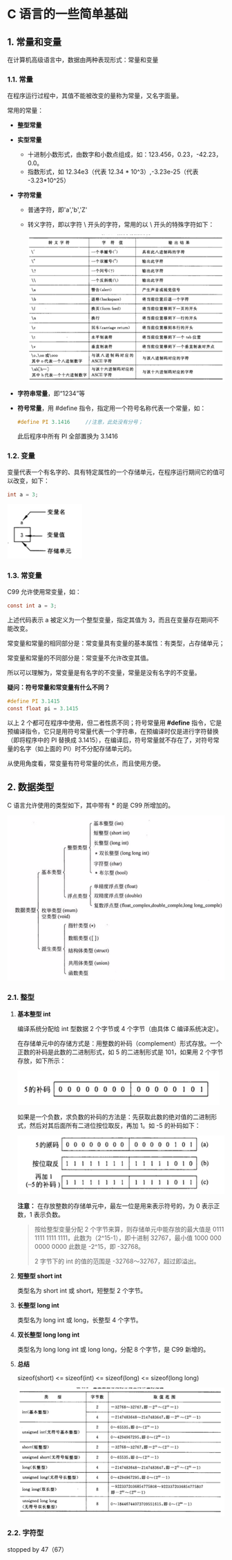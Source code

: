 # C 语言的一些简单基础

## 1. 常量和变量

在计算机高级语言中，数据由两种表现形式：常量和变量

### 1.1. 常量

在程序运行过程中，其值不能被改变的量称为常量，又名字面量。

常用的常量：

- **整型常量**

- **实型常量** 

  - 十进制小数形式，由数字和小数点组成，如：123.456，0.23，-42.23，0.0。
  - 指数形式，如 12.34e3（代表 12.34 * 10^3）,-3.23e-25（代表 -3.23*10^25）

- **字符常量**

  - 普通字符，即'a','b','Z'

  - 转义字符，即以字符 \ 开头的字符，常用的以 \ 开头的特殊字符如下：

    ![14](./assets/14.png)

- **字符串常量**，即“1234”等

- **符号常量**，用 #define 指令，指定用一个符号名称代表一个常量，如：

  ```c
  #define PI 3.1416		//注意，此处没有分号；
  ```

  此后程序中所有 PI 全部置换为 3.1416

### 1.2. 变量

变量代表一个有名字的、具有特定属性的一个存储单元，在程序运行期间它的值可以改变，如下：

```c
int a = 3;
```

![15](./assets/15.png)

### 1.3. 常变量

C99 允许使用常变量，如：

```c
const int a = 3;
```

上述代码表示 a 被定义为一个整型变量，指定其值为 3，而且在变量存在期间不能改变。

常变量和常量的相同部分是：常变量具有变量的基本属性：有类型，占存储单元；

常变量和常量的不同部分是：常变量不允许改变其值。

所以可以理解为，常变量是有名字的不变量，常量是没有名字的不变量。

**疑问：符号常量和常变量有什么不同？**

```c
#define PI 3.1415
const float pi = 3.1415
```

以上 2 个都可在程序中使用，但二者性质不同；符号常量用 **#define** 指令，它是预编译指令，它只是用符号常量代表一个字符串，在预编译时仅是进行字符替换（即将程序中的 PI 替换成 3.1415），在编译后，符号常量就不存在了，对符号常量的名字（如上面的 PI）时不分配存储单元的。

从使用角度看，常变量有符号常量的优点，而且使用方便。

## 2. 数据类型

C 语言允许使用的类型如下，其中带有 * 的是 C99 所增加的。

![16](./assets/16.png)

### 2.1. 整型 

1. **基本整型 int**

   编译系统分配给 int 型数据 2 个字节或 4 个字节（由具体 C 编译系统决定）。

   在存储单元中的存储方式是：用整数的补码（complement）形式存放。一个正数的补码是此数的二进制形式，如 5 的二进制形式是 101，如果用 2 个字节存放，如下所示：

   ![17](./assets/17.png)

   如果是一个负数，求负数的补码的方法是：先获取此数的绝对值的二进制形式，然后对其后面所有二进位按位取反，再加 1。如 -5 的补码如下：

   ![18](./assets/18.png)

   **注意：** 在存放整数的存储单元中，最左一位是用来表示符号的，为 0 表示正数，1 表示负数。

   > 按给整型变量分配 2 个字节来算，则存储单元中能存放的最大值是 0111 1111 1111 1111，此数为（2^15-1），即十进制 32767，最小值 1000 000 0000 0000 此数是 -2^15，即 -32768。
   >
   > 2 字节下的 int 的值的范围是 -32768～32767，超过即溢出。

2. **短整型 short int**

   类型名为 short int 或 short，短整型 2 个字节。

3. **长整型 long int**

   类型名为 long int 或 long，长整型 4 个字节。

4. **双长整型 long long int**

   类型名为 long long int 或 long long，分配 8 个字节，是 C99 新增的。

5. **总结**

   sizeof(short) <= sizeof(int) <= sizeof(long) <= sizeof(long long)

   ![19](./assets/19.png)

### 2.2. 字符型

stopped by 47（67）